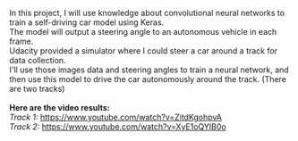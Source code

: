 In this project, I will use knowledge about convolutional neural networks to train a self-driving car model using Keras. <br>
The model will output a steering angle to an autonomous vehicle in each frame. <br>
Udacity provided a simulator where I could steer a car around a track for data collection. <br>
I'll use those images data and steering angles to train a neural network, and then use this model to drive the car autonomously around the track. (There are two tracks) <br>
<br>
**Here are the video results:** <br>
_Track 1:_ https://www.youtube.com/watch?v=ZitdKgohpvA <br>
_Track 2:_ https://www.youtube.com/watch?v=XyE1oQYIB0o
